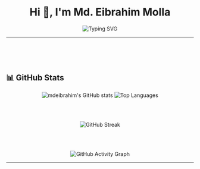 <!-- Profile README for mdeibrahim -->

<h1 align="center">Hi 👋, I'm Md. Eibrahim Molla</h1>
<p align="center">
  <img src="https://readme-typing-svg.demolab.com?font=Fira+Code&duration=3000&pause=1000&color=FE9801&center=true&vCenter=true&width=435&lines=Full+Stack+Developer;Problem+Solver;Open+Source+Enthusiast;Always+Learning+New+Things" alt="Typing SVG" />
</p>

---

<br>
<br>
<br>

## 📊 GitHub Stats

<p align="center">
  <img src="https://github-readme-stats.vercel.app/api?username=mdeibrahim&show_icons=true&theme=tokyonight&hide_border=true&count_private=true&include_all_commits=true&custom_title=✨%20Md.%20Eibrahim's%20GitHub%20Stats%20✨" alt="mdeibrahim's GitHub stats" />
  <img src="https://github-readme-stats.vercel.app/api/top-langs/?username=mdeibrahim&layout=compact&theme=tokyonight&hide_border=true" alt="Top Languages" />
</p>

<br>
<br>

<p align="center">
  <img src="https://streak-stats.demolab.com?user=mdeibrahim&theme=dark&hide_border=true" alt="GitHub Streak" />
</p>

<br>
<br>

<p align="center">
  <img src="https://github-readme-activity-graph.vercel.app/graph?username=mdeibrahim&theme=github-compact" alt="GitHub Activity Graph" />
</p>

---
